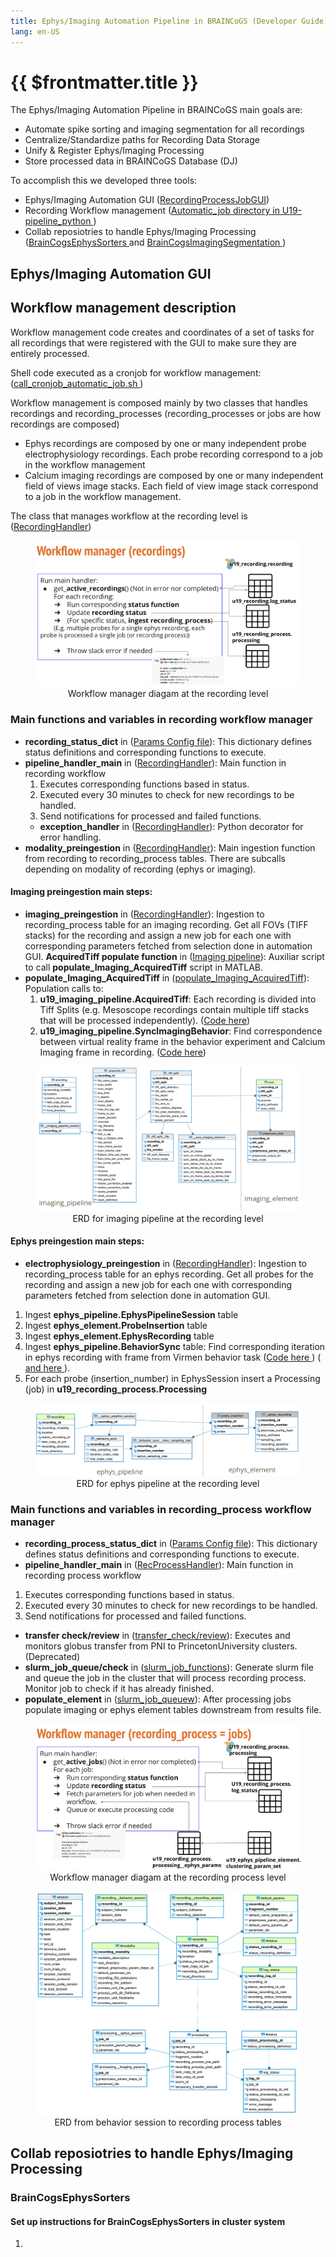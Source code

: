 ```yaml
---
title: Ephys/Imaging Automation Pipeline in BRAINCoGS (Developer Guide)
lang: en-US
---
```


# {{ $frontmatter.title }}

The Ephys/Imaging Automation Pipeline in BRAINCoGS main goals are:

+ Automate spike sorting and imaging segmentation for all recordings
+ Centralize/Standardize paths for Recording Data Storage
+ Unify & Register Ephys/Imaging Processing
+ Store processed data in BRAINCoGS Database (DJ)

To accomplish this we developed three tools:

+ Ephys/Imaging Automation GUI (<a href="https://github.com/BrainCOGS/RecordingProcessJobGUI">RecordingProcessJobGUI</a>)
+ Recording Workflow management (<a href="https://github.com/BrainCOGS/U19-pipeline_python/tree/master/u19_pipeline/automatic_job">Automatic_job directory in U19-pipeline_python </a>)
+ Collab reposiotries to handle Ephys/Imaging Processing (<a href="https://github.com/BrainCOGS/BrainCogsEphysSorters">BrainCogsEphysSorters </a> and <a href="https://github.com/BrainCOGS/BrainCogsImagingSegmentation">BrainCogsImagingSegmentation </a>)


 ## Ephys/Imaging Automation GUI

 ## Workflow management description

Workflow management code creates and coordinates of a set of tasks for all recordings that were registered with the GUI to make sure they are entirely processed.

Shell code executed as a cronjob for workflow management:
(<a href="https://github.com/BrainCOGS/U19-pipeline_python/blob/master/u19_pipeline/automatic_job/call_cronjob_automatic_job.sh">call_cronjob_automatic_job.sh
</a>)

Workflow management is composed mainly by two classes that handles recordings and recording_processes  (recording_processes or jobs are how recordings are composed)
 + Ephys recordings are composed by one or many independent probe electrophysiology recordings. Each probe recording correspond to a job in the workflow management
 + Calcium imaging recordings are composed by one or many independent field of views image stacks. Each field of view image stack correspond to a job in the workflow management.

The class that manages workflow at the recording level is (<a href="https://github.com/BrainCOGS/U19-pipeline_python/blob/master/u19_pipeline/automatic_job/recording_handler.py">RecordingHandler</a>)

 <figure>
<img src='./assets/images/automation_pipeline_developer/workflow_manager_recordings.png'>
<center><figcaption>Workflow manager diagam at the recording level</figcaption></center>
 </figure>

### Main functions and variables in recording workflow manager

+ **recording_status_dict** in (<a href="https://github.com/BrainCOGS/U19-pipeline_python/blob/master/u19_pipeline/automatic_job/params_config.py">Params Config file</a>): This dictionary defines status definitions and corresponding functions to execute.
+ **pipeline_handler_main** in (<a href="https://github.com/BrainCOGS/U19-pipeline_python/blob/master/u19_pipeline/automatic_job/u19_pipeline/automatic_job/recording_handler.py">RecordingHandler</a>): Main function in recording workflow
  1. Executes corresponding functions based in status.
  2. Executed every 30 minutes to check for new recordings to be handled.
  3. Send notifications for processed and failed functions.
  +  **exception_handler** in (<a href="https://github.com/BrainCOGS/U19-pipeline_python/blob/master/u19_pipeline/automatic_job/u19_pipeline/automatic_job/recording_handler.py">RecordingHandler</a>): Python decorator for error handling.
+  **modality_preingestion** in (<a href="https://github.com/BrainCOGS/U19-pipeline_python/blob/master/u19_pipeline/automatic_job/u19_pipeline/automatic_job/recording_handler.py">RecordingHandler</a>): Main ingestion function from recording to recording_process tables. There are subcalls depending on modality of recording (ephys or imaging).

#### Imaging preingestion main steps:

+  **imaging_preingestion** in (<a href="https://github.com/BrainCOGS/U19-pipeline_python/blob/master/u19_pipeline/automatic_job/u19_pipeline/automatic_job/recording_handler.py">RecordingHandler</a>): Ingestion to recording_process table for an imaging recording. Get all FOVs (TIFF stacks) for the recording and assign a new job for each one with corresponding parameters fetched from selection done in automation GUI.
**AcquiredTiff populate function** in (<a href="https://github.com/BrainCOGS/U19-pipeline_python/blob/master/u19_pipeline/imaging_pipeline.py">Imaging pipeline</a>): Auxiliar script to call **populate_Imaging_AcquiredTiff** script in MATLAB.
+ **populate_Imaging_AcquiredTiff** in (<a href="https://github.com/BrainCOGS/U19-pipeline-matlab/blob/master/scripts/populate_Imaging_AcquiredTiff.m">populate_Imaging_AcquiredTiff</a>): Population calls to:
  1. **u19_imaging_pipeline.AcquiredTiff**: Each recording is divided into Tiff Splits (e.g. Mesoscope recordings contain multiple tiff stacks that will be processed independently). (<a href="https://github.com/BrainCOGS/U19-pipeline-matlab/blob/master/schemas/%2Bimaging_pipeline/AcquiredTiff.m">Code here</a>)
  2. **u19_imaging_pipeline.SyncImagingBehavior**: Find correspondence between virtual reality frame in the behavior experiment and Calcium Imaging frame in recording.
  (<a href="https://github.com/BrainCOGS/U19-pipeline-matlab/blob/master/schemas/%2Bimaging_pipeline/SyncImagingBehavior.m">Code here</a>)



 <figure>
<img src='./assets/images/automation_pipeline_developer/imaging_pipeline_basic_ERD.png'>
<center><figcaption>ERD for imaging pipeline at the recording level</figcaption></center>
 </figure>

#### Ephys preingestion main steps:

 +  **electrophysiology_preingestion** in (<a href="https://github.com/BrainCOGS/U19-pipeline_python/blob/master/u19_pipeline/automatic_job/u19_pipeline/automatic_job/recording_handler.py">RecordingHandler</a>): Ingestion to recording_process table for an ephys recording. Get all probes for the recording and assign a new job for each one with corresponding parameters fetched from selection done in automation GUI.
 1. Ingest **ephys_pipeline.EphysPipelineSession** table
 2. Ingest **ephys_element.ProbeInsertion** table
 3. Ingest **ephys_element.EphysRecording** table
 4. Ingest **ephys_pipeline.BehaviorSync** table: Find corresponding iteration in ephys recording with frame from Virmen behavior task (<a href="https://github.com/BrainCOGS/U19-pipeline_python/blob/master/u19_pipeline/ephys_pipeline.py">Code here </a>) (<a href="https://github.com/BrainCOGS/U19-pipeline_python/blob/master/u19_pipeline/utils/ephys_utils.py"> and here </a>).
5. For each probe (insertion_number) in EphysSession insert a Processing (job) in **u19_recording_process.Processing**


 <figure>
<img src='./assets/images/automation_pipeline_developer/ephys_pipeline_basic_ERD.png'>
<center><figcaption>ERD for ephys pipeline at the recording level</figcaption></center>
 </figure>

 ### Main functions and variables in recording_process workflow manager

 + **recording_process_status_dict** in (<a href="https://github.com/BrainCOGS/U19-pipeline_python/blob/master/u19_pipeline/automatic_job/params_config.py">Params Config file</a>): This dictionary defines status definitions and corresponding functions to execute.
+ **pipeline_handler_main** in (<a href="https://github.com/BrainCOGS/U19-pipeline_python/blob/master/u19_pipeline/automatic_job/u19_pipeline/automatic_job/recording__process_handler.py">RecProcessHandler</a>): Main function in recording process workflow
1. Executes corresponding functions based in status.
2. Executed every 30 minutes to check for new recordings to be handled.
3. Send notifications for processed and failed functions.
+  **transfer check/review** in (<a href="https://github.com/BrainCOGS/U19-pipeline_python/blob/master/u19_pipeline/automatic_job/u19_pipeline/automatic_job/recording_process_handler.py">transfer_check/review</a>): Executes and monitors globus transfer from PNI to PrincetonUniversity clusters. (Deprecated)
+  **slurm_job_queue/check** in (<a href="https://github.com/BrainCOGS/U19-pipeline_python/blob/master/u19_pipeline/automatic_job/u19_pipeline/automatic_job/recording_process_handler.py">slurm_job_functions</a>): Generate slurm file and queue the job in the cluster that will process recording process. Monitor job to check if it has already finished.
+  **populate_element** in (<a href="https://github.com/BrainCOGS/U19-pipeline_python/blob/master/u19_pipeline/automatic_job/u19_pipeline/automatic_job/recording_process_handler.py">slurm_job_queuew</a>): After processing jobs populate imaging or ephys element tables downstream from results file.


 <figure>
<img src='./assets/images/automation_pipeline_developer/workflow_manager_jobs.png'>
<center><figcaption>Workflow manager diagam at the recording process level</figcaption></center>
 </figure>


  <figure>
<img src='./assets/images/automation_pipeline_developer/u19_automation_ERD.png'>
<center><figcaption>ERD from behavior session to recording process tables</figcaption></center>
 </figure>

## Collab reposiotries to handle Ephys/Imaging Processing

### BrainCogsEphysSorters

#### Set up instructions for BrainCogsEphysSorters in cluster system

1.